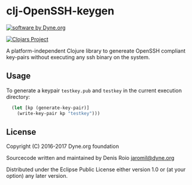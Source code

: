 # clj-OpenSSH-keygen

<a href="https://www.dyne.org"><img
	src="https://secrets.dyne.org/static/img/swbydyne.png"
		alt="software by Dyne.org"
			title="software by Dyne.org" class="pull-right"></a>

[![Clojars Project](https://clojars.org/org.clojars.dyne/clj-openssh-keygen/latest-version.svg)](https://clojars.org/org.clojars.dyne/clj-openssh-keygen)

A platform-independent Clojure library to genereate OpenSSH compliant
key-pairs without executing any ssh binary on the system.

## Usage

To generate a keypair `testkey.pub` and `testkey` in the current
execution directory:

```clj
  (let [kp (generate-key-pair)]
    (write-key-pair kp "testkey")))
```

## License

Copyright (C) 2016-2017 Dyne.org foundation

Sourcecode written and maintained by Denis Roio <jaromil@dyne.org>

Distributed under the Eclipse Public License either version 1.0 or (at
your option) any later version.

